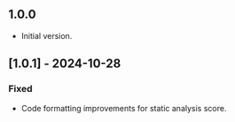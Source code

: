 ## 1.0.0

- Initial version.

## [1.0.1] - 2024-10-28
### Fixed
- Code formatting improvements for static analysis score.
